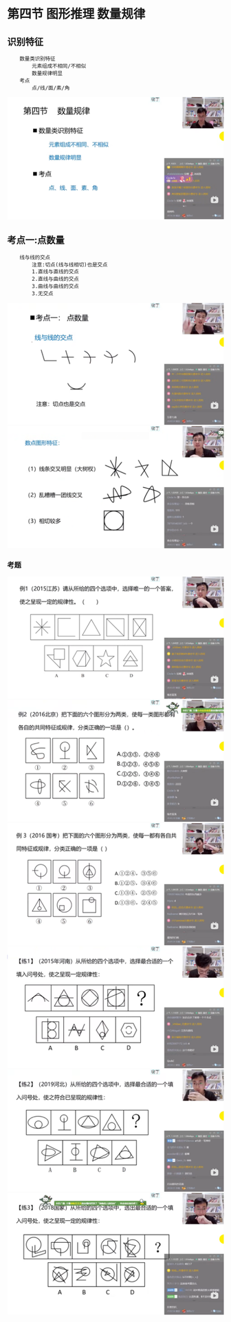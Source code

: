 # 第四节 图形推理 数量规律
## 识别特征
```txt
    数量类识别特征
        元素组成不相同/不相似
        数量规律明显
    考点
        点/线/面/素/角
```
![](04/识别特征.jpg)  
## 考点一:点数量
```txt
    线与线的交点
        注意:切点(线与线相切)也是交点
        1.直线与直线的交点
        2.直线与曲线的交点
        3.曲线与曲线的交点
        3.无交点
```
![](04/考点一线与线的交点.jpg)  
![](04/考点一数点图形特征.jpg)  
### 考题
![](04/考点一例1.jpg)  
![](04/考点一例2.jpg)  
![](04/考点一例3.jpg)  
![](04/考点一练1.jpg)  
![](04/考点一练2.jpg)  
![](04/考点一练3.jpg)  
